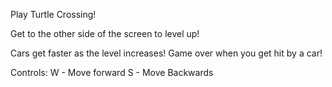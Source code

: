 Play Turtle Crossing!

Get to the other side of the screen to level up!

Cars get faster as the level increases!
Game over when you get hit by a car!

Controls:
W - Move forward
S - Move Backwards
